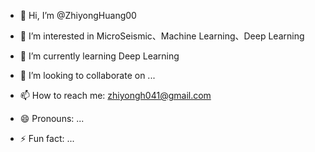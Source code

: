 - 👋 Hi, I’m @ZhiyongHuang00
- 👀 I’m interested in MicroSeismic、Machine Learning、Deep Learning
- 🌱 I’m currently learning Deep Learning
- 💞️ I’m looking to collaborate on ...
- 📫 How to reach me: zhiyongh041@gmail.com

- 😄 Pronouns: ...
- ⚡ Fun fact: ...

<!---
ZhiyongHuang00/ZhiyongHuang00 is a ✨ special ✨ repository because its `README.md` (this file) appears on your GitHub profile.
You can click the Preview link to take a look at your changes.
--->
